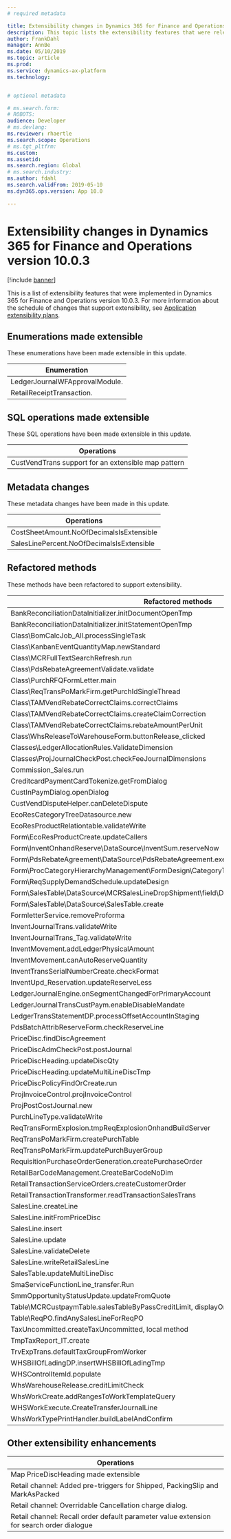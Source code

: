 ```yaml
---
# required metadata

title: Extensibility changes in Dynamics 365 for Finance and Operations version 10.0.3
description: This topic lists the extensibility features that were released in Dynamics 365 for Finance and Operations version 10.0.3.
author: FrankDahl
manager: AnnBe
ms.date: 05/10/2019
ms.topic: article
ms.prod: 
ms.service: dynamics-ax-platform
ms.technology: 


# optional metadata

# ms.search.form: 
# ROBOTS: 
audience: Developer
# ms.devlang: 
ms.reviewer: rhaertle
ms.search.scope: Operations
# ms.tgt_pltfrm: 
ms.custom: 
ms.assetid: 
ms.search.region: Global
# ms.search.industry: 
ms.author: fdahl
ms.search.validFrom: 2019-05-10
ms.dyn365.ops.version: App 10.0

---
```


# Extensibility changes in Dynamics 365 for Finance and Operations version 10.0.3

[!include [banner](../includes/banner.md)]


This is a list of extensibility features that were implemented in Dynamics 365 for Finance and Operations version 10.0.3. For more information about the schedule of changes that support extensibility, see [Application extensibility plans](extensibility-roadmap.md).

## Enumerations made extensible

These enumerations have been made extensible in this update.

| Enumeration |
|---|
| LedgerJournalWFApprovalModule. |
| RetailReceiptTransaction. |


## SQL operations made extensible

These SQL operations have been made extensible in this update.

| Operations |
|---|
| CustVendTrans support for an extensible map pattern |

## Metadata changes

These metadata changes have been made in this update.

| Operations |
|---|
| CostSheetAmount.NoOfDecimalsIsExtensible |
| SalesLinePercent.NoOfDecimalsIsExtensible |

## Refactored methods

These methods have been refactored to support extensibility.

| Refactored methods |
|---|
| BankReconciliationDataInitializer.initDocumentOpenTmp |
| BankReconciliationDataInitializer.initStatementOpenTmp |
| Class\BomCalcJob_All.processSingleTask |
| Class\KanbanEventQuantityMap.newStandard |
| Class\MCRFullTextSearchRefresh.run |
| Class\PdsRebateAgreementValidate.validate |
| Class\PurchRFQFormLetter.main |
| Class\ReqTransPoMarkFirm.getPurchIdSingleThread |
| Class\TAMVendRebateCorrectClaims.correctClaims |
| Class\TAMVendRebateCorrectClaims.createClaimCorrection |
| Class\TAMVendRebateCorrectClaims.rebateAmountPerUnit |
| Class\WhsReleaseToWarehouseForm.buttonRelease_clicked |
| Classes\LedgerAllocationRules.ValidateDimension |
| Classes\ProjJournalCheckPost.checkFeeJournalDimensions |
| Commission_Sales.run |
| CreditcardPaymentCardTokenize.getFromDialog |
| CustInPaymDialog.openDialog |
| CustVendDisputeHelper.canDeleteDispute |
| EcoResCategoryTreeDatasource.new |
| EcoResProductRelationtable.validateWrite |
| Form\EcoResProductCreate.updateCallers |
| Form\InventOnhandReserve\DataSource\InventSum.reserveNow |
| Form\PdsRebateAgreement\DataSource\PdsRebateAgreement.executeQuery |
| Form\ProcCategoryHierarchyManagement\FormDesign\CategoryTreeGroup\CategoryTreeCtrl.selection |Changing
| Form\ReqSupplyDemandSchedule.updateDesign |
| Form\SalesTable\DataSource\MCRSalesLineDropShipment\field\DropShipment.modified |
| Form\SalesTable\DataSource\SalesTable.create |
| FormletterService.removeProforma |
| InventJournalTrans.validateWrite |
| InventJournalTrans_Tag.validateWrite |
| InventMovement.addLedgerPhysicalAmount |
| InventMovement.canAutoReserveQuantity |
| InventTransSerialNumberCreate.checkFormat |
| InventUpd_Reservation.updateReserveLess |
| LedgerJournalEngine.onSegmentChangedForPrimaryAccount |
| LedgerJournalTransCustPaym.enableDisableMandate |
| LedgerTransStatementDP.processOffsetAccountInStaging |
| PdsBatchAttribReserveForm.checkReserveLine |
| PriceDisc.findDiscAgreement |
| PriceDiscAdmCheckPost.postJournal |
| PriceDiscHeading.updateDiscQty |
| PriceDiscHeading.updateMultiLineDiscTmp |
| PriceDiscPolicyFindOrCreate.run |
| ProjInvoiceControl.projInvoiceControl |
| ProjPostCostJournal.new |
| PurchLineType.validateWrite |
| ReqTransFormExplosion.tmpReqExplosionOnhandBuildServer |
| ReqTransPoMarkFirm.createPurchTable |
| ReqTransPoMarkFirm.updatePurchBuyerGroup |
| RequisitionPurchaseOrderGeneration.createPurchaseOrder |
| RetailBarCodeManagement.CreateBarCodeNoDim |
| RetailTransactionServiceOrders.createCustomerOrder |
| RetailTransactionTransformer.readTransactionSalesTrans |
| SalesLine.createLine |
| SalesLine.initFromPriceDisc |
| SalesLine.insert |
| SalesLine.update |
| SalesLine.validateDelete |
| SalesLine.writeRetailSalesLine |
| SalesTable.updateMultiLineDisc |
| SmaServiceFunctionLine_transfer.Run |
| SmmOpportunityStatusUpdate.updateFromQuote |
| Table\MCRCustpaymTable.salesTableByPassCreditLimit, displayOrderID, getCurrency and  |mcrCustPaym\getCustomerPostingProfile
| Table\ReqPO.findAnySalesLineForReqPO |
| TaxUncommitted.createTaxUncommitted, local method  |createTaxUncommittedFromTmpTaxWorkTrans
| TmpTaxReport_IT.create |
| TrvExpTrans.defaultTaxGroupFromWorker |
| WHSBillOfLadingDP.insertWHSBillOfLadingTmp |
| WHSControlItemId.populate |
| WhsWarehouseRelease.creditLimitCheck |
| WhsWorkCreate.addRangesToWorkTemplateQuery |
| WHSWorkExecute.CreateTransferJournalLine |
| WhsWorkTypePrintHandler.buildLabelAndConfirm |

## Other extensibility enhancements

| Operations |
|---|
| Map PriceDiscHeading made extensible |
| Retail channel: Added pre-triggers for Shipped, PackingSlip and MarkAsPacked |
| Retail channel: Overridable Cancellation charge dialog. |
| Retail channel: Recall order default parameter value extension for search order dialogue |

